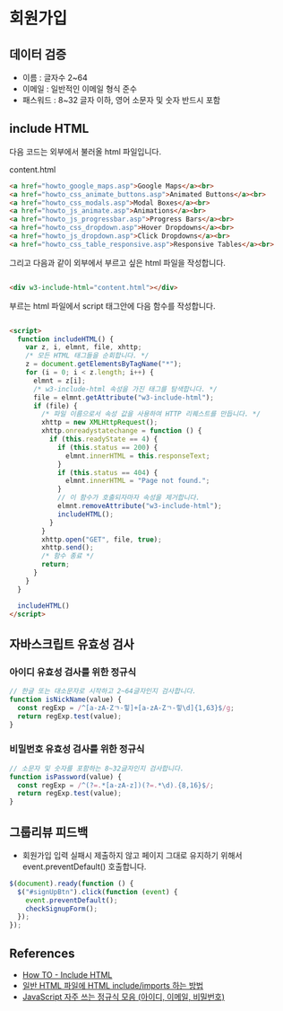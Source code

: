 # 회원가입

## 데이터 검증

- 이름 : 글자수 2~64
- 이메일 : 일반적인 이메일 형식 준수
- 패스워드 : 8~32 글자 이하, 영어 소문자 및 숫자 반드시 포함

## include HTML

다음 코드는 외부에서 불러올 html 파일입니다.

content.html

```html
<a href="howto_google_maps.asp">Google Maps</a><br>
<a href="howto_css_animate_buttons.asp">Animated Buttons</a><br>
<a href="howto_css_modals.asp">Modal Boxes</a><br>
<a href="howto_js_animate.asp">Animations</a><br>
<a href="howto_js_progressbar.asp">Progress Bars</a><br>
<a href="howto_css_dropdown.asp">Hover Dropdowns</a><br>
<a href="howto_js_dropdown.asp">Click Dropdowns</a><br>
<a href="howto_css_table_responsive.asp">Responsive Tables</a><br>
```

그리고 다음과 같이 외부에서 부르고 싶은 html 파일을 작성합니다.

```html

<div w3-include-html="content.html"></div>
```

부르는 html 파일에서 script 태그안에 다음 함수를 작성합니다.

```html

<script>
  function includeHTML() {
    var z, i, elmnt, file, xhttp;
    /* 모든 HTML 태그들을 순회합니다. */
    z = document.getElementsByTagName("*");
    for (i = 0; i < z.length; i++) {
      elmnt = z[i];
      /* w3-include-html 속성을 가진 태그를 탐색합니다. */
      file = elmnt.getAttribute("w3-include-html");
      if (file) {
        /* 파일 이름으로서 속성 값을 사용하여 HTTP 리퀘스트를 만듭니다. */
        xhttp = new XMLHttpRequest();
        xhttp.onreadystatechange = function () {
          if (this.readyState == 4) {
            if (this.status == 200) {
              elmnt.innerHTML = this.responseText;
            }
            if (this.status == 404) {
              elmnt.innerHTML = "Page not found.";
            }
            // 이 함수가 호출되자마자 속성을 제거합니다.
            elmnt.removeAttribute("w3-include-html");
            includeHTML();
          }
        }
        xhttp.open("GET", file, true);
        xhttp.send();
        /* 함수 종료 */
        return;
      }
    }
  }

  includeHTML()
</script>
```

## 자바스크립트 유효성 검사

### 아이디 유효성 검사를 위한 정규식

```javascript
// 한글 또는 대소문자로 시작하고 2~64글자인지 검사합니다.
function isNickName(value) {
  const regExp = /^[a-zA-Zㄱ-힣]+[a-zA-Zㄱ-힣\d]{1,63}$/g;
  return regExp.test(value);
}
```

### 비밀번호 유효성 검사를 위한 정규식

```javascript
// 소문자 및 숫자를 포함하는 8~32글자인지 검사합니다.
function isPassword(value) {
  const regExp = /^(?=.*[a-zA-z])(?=.*\d).{8,16}$/;
  return regExp.test(value);
}
```

## 그룹리뷰 피드백

- 회원가입 입력 실패시 제출하지 않고 페이지 그대로 유지하기 위해서 event.preventDefault() 호출합니다.

```javascript
$(document).ready(function () {
  $("#signUpBtn").click(function (event) {
    event.preventDefault();
    checkSignupForm();
  });
});
```

## References

- [How TO - Include HTML](https://www.w3schools.com/howto/howto_html_include.asp)
- [일반 HTML 파일에 HTML include/imports 하는 방법](https://kyung-a.tistory.com/18)
- [JavaScript 자주 쓰는 정규식 모음 (아이디, 이메일, 비밀번호)](https://rateye.tistory.com/468)
